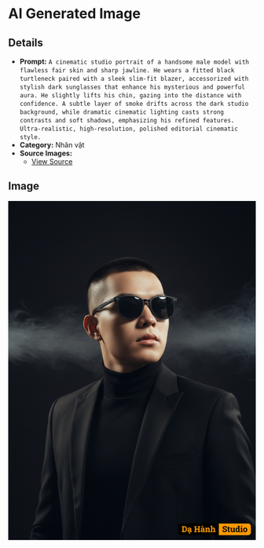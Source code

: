 # AI Generated Image

## Details
- **Prompt:** `A cinematic studio portrait of a handsome male model with flawless fair skin and sharp jawline. He wears a fitted black turtleneck paired with a sleek slim-fit blazer, accessorized with stylish dark sunglasses that enhance his mysterious and powerful aura. He slightly lifts his chin, gazing into the distance with confidence. A subtle layer of smoke drifts across the dark studio background, while dramatic cinematic lighting casts strong contrasts and soft shadows, emphasizing his refined features. Ultra-realistic, high-resolution, polished editorial cinematic style.`
- **Category:** Nhân vật
- **Source Images:**
  - [View Source](https://raw.githubusercontent.com/lenzcomvth/ImageLibrary/main/Male.png)

## Image
![AI Generated Image](./image-2025-10-06T21-24-19-319Z-dgz1c.png)